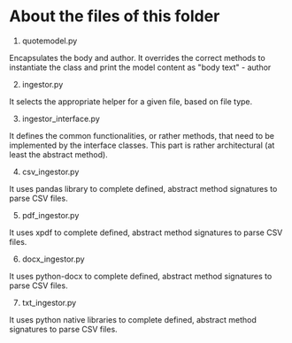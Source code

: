 # About the files of this folder


1. quotemodel.py

Encapsulates the body and author. 
It overrides the correct methods to instantiate the class and print the model content as "body text" - author

2. ingestor.py

It selects the appropriate helper for a given file, based on file type.

3. ingestor_interface.py

It defines the common functionalities, or rather methods, that need to be implemented by the interface classes. 
This part is rather architectural (at least the abstract method).

4. csv_ingestor.py

It uses pandas library to complete defined, abstract method signatures to parse CSV files.

5. pdf_ingestor.py

It uses xpdf to complete defined, abstract method signatures to parse CSV files.

6. docx_ingestor.py

It uses python-docx to complete defined, abstract method signatures to parse CSV files.


7. txt_ingestor.py

It uses python native libraries to complete defined, abstract method signatures to parse CSV files.


